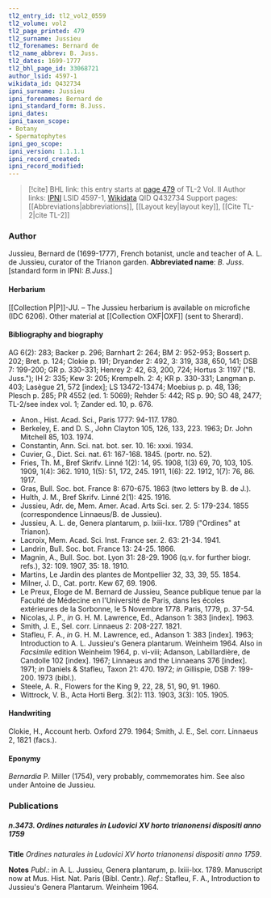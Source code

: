 ```yaml
---
tl2_entry_id: tl2_vol2_0559
tl2_volume: vol2
tl2_page_printed: 479
tl2_surname: Jussieu
tl2_forenames: Bernard de
tl2_name_abbrev: B. Juss.
tl2_dates: 1699-1777
tl2_bhl_page_id: 33068721
author_lsid: 4597-1
wikidata_id: Q432734
ipni_surname: Jussieu
ipni_forenames: Bernard de
ipni_standard_form: B.Juss.
ipni_dates: 
ipni_taxon_scope: 
- Botany
- Spermatophytes
ipni_geo_scope: 
ipni_version: 1.1.1.1
ipni_record_created: 
ipni_record_modified:
---
```


> [!cite] BHL link: this entry starts at [page 479](https://www.biodiversitylibrary.org/page/33068721) of TL-2 Vol. II
> Author links: [IPNI](https://www.ipni.org/a/4597-1) LSID 4597-1, [Wikidata](https://www.wikidata.org/wiki/Q432734) QID Q432734
> Support pages: [[Abbreviations|abbreviations]], [[Layout key|layout key]], [[Cite TL-2|cite TL-2]]

### Author

Jussieu, Bernard de (1699-1777), French botanist, uncle and teacher of A. L. de Jussieu, curator of the Trianon garden. 
**Abbreviated name**: *B. Juss.* \[standard form in IPNI: *B.Juss.*\]

#### Herbarium

[[Collection P|P]]-JU. – The Jussieu herbarium is available on microfiche (IDC 6206). Other material at [[Collection OXF|OXF]] (sent to Sherard).

#### Bibliography and biography

AG 6(2): 283; Backer p. 296; Barnhart 2: 264; BM 2: 952-953; Bossert p. 202; Bret. p. 124; Clokie p. 191; Dryander 2: 492, 3: 319, 338, 650, 141; DSB 7: 199-200; GR p. 330-331; Henrey 2: 42, 63, 200, 724; Hortus 3: 1197 ("B. Juss."); IH 2: 335; Kew 3: 205; Krempelh. 2: 4; KR p. 330-331; Langman p. 403; Lasègue 21, 572 \[index\]; LS 13472-13474; Moebius p. p. 48, 136; Plesch p. 285; PR 4552 (ed. 1: 5069); Rehder 5: 442; RS p. 90; SO 48, 2477; TL-2/see index vol. 1; Zander ed. 10, p. 676.
- Anon., Hist. Acad. Sci., Paris 1777: 94-117. 1780.
- Berkeley, E. and D. S., John Clayton 105, 126, 133, 223. 1963; Dr. John Mitchell 85, 103. 1974.
- Constantin, Ann. Sci. nat. bot. ser. 10. 16: xxxi. 1934.
- Cuvier, G., Dict. Sci. nat. 61: 167-168. 1845. (portr. no. 52).
- Fries, Th. M., Bref Skrifv. Linné 1(2): 14, 95. 1908, 1(3) 69, 70, 103, 105. 1909, 1(4): 362. 1910, 1(5): 51, 172, 245. 1911, 1(6): 22. 1912, 1(7): 76, 86. 1917.
- Gras, Bull. Soc. bot. France 8: 670-675. 1863 (two letters by B. de J.).
- Hulth, J. M., Bref Skrifv. Linné 2(1): 425. 1916.
- Jussieu, Adr. de, Mem. Amer. Acad. Arts Sci. ser. 2. 5: 179-234. 1855 (correspondence Linnaeus/B. de Jussieu).
- Jussieu, A. L. de, Genera plantarum, p. lxiii-lxx. 1789 ("Ordines" at Trianon).
- Lacroix, Mem. Acad. Sci. Inst. France ser. 2. 63: 21-34. 1941.
- Landrin, Bull. Soc. bot. France 13: 24-25. 1866.
- Magnin, A., Bull. Soc. bot. Lyon 31: 28-29. 1906 (q.v. for further biogr. refs.), 32: 109. 1907, 35: 18. 1910.
- Martins, Le Jardin des plantes de Montpellier 32, 33, 39, 55. 1854.
- Milner, J. D., Cat. portr. Kew 67, 69. 1906.
- Le Preux, Eloge de M. Bernard de Jussieu, Seance publique tenue par la Faculté de Médecine en l'Université de Paris, dans les écoles extérieures de la Sorbonne, le 5 Novembre 1778. Paris, 1779, p. 37-54.
- Nicolas, J. P., *in* G. H. M. Lawrence, Ed., Adanson 1: 383 \[index\]. 1963.
- Smith, J. E., Sel. corr. Linnaeus 2: 208-227. 1821.
- Stafleu, F. A., *in* G. H. M. Lawrence, ed., Adanson 1: 383 \[index\]. 1963; Introduction to A. L. Jussieu's Genera plantarum. Weinheim 1964. Also in *Facsimile* edition Weinheim 1964, p. vi-viii; Adanson, Labillardière, de Candolle 102 \[index\]. 1967; Linnaeus and the Linnaeans 376 \[index\]. 1971; *in* Daniels & Stafleu, Taxon 21: 470. 1972; *in* Gillispie, DSB 7: 199-200. 1973 (bibl.).
- Steele, A. R., Flowers for the King 9, 22, 28, 51, 90, 91. 1960.
- Wittrock, V. B., Acta Horti Berg. 3(2): 113. 1903, 3(3): 105. 1905.

#### Handwriting

Clokie, H., Account herb. Oxford 279. 1964; Smith, J. E., Sel. corr. Linnaeus 2, 1821 (facs.).

#### Eponymy

*Bernardia* P. Miller (1754), very probably, commemorates him. See also under Antoine de Jussieu.

### Publications

##### n.3473. Ordines naturales in Ludovici XV horto trianonensi dispositi anno 1759

**Title**
*Ordines naturales in Ludovici XV horto trianonensi dispositi anno 1759*.

**Notes**
*Publ*.: in A. L. Jussieu, Genera plantarum, p. lxiii-lxx. 1789. Manuscript now at Mus. Hist. Nat. Paris (Bibl. Centr.).
*Ref*.: Stafleu, F. A., Introduction to Jussieu's Genera Plantarum. Weinheim 1964.

